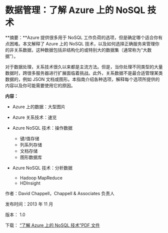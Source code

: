 <properties linkid="manage-hdinsight-understand-nosql" urlDisplayName="Understand NoSQL technologies" pageTitle="数据管理：了解 Azure 上的 NoSQL 技术 | Azure" metaKeywords="" description="Learn how NoSQL technologies on HDInsight can help you manage data not suited to relational databases, such as big data sets and JSON documents or graphs." umbracoNaviHide="0" disqusComments="1" editor="cgronlun" manager="paulettm" services="storage,hdinsight" documentationCenter="" title="Data management: Understanding NoSQL technologies on Azure" authors="dchappell" />
<tags ms.service="storage,hdinsight"
    ms.date="12/23/2014"
    wacn.date="04/11/2015"
    />

# 数据管理：了解 Azure 上的 NoSQL 技术

**摘要：**Azure 提供很多用于 NoSQL 工作负荷的选项，但是确定哪个适合你有点困难。本文解释了 Azure 上的 NoSQL 技术，以及如何选择正确服务来管理你的非关系数据，这种数据包括非结构化的或特别大的数据集（通常称为“大数据”）。

对于数据处理，关系技术很久以来都是主流方法。但是，当你处理不同类型的大量数据时，跨很多服务器进行扩展面临着挑战。此外，关系数据不是最合适管理某类数据的，例如 JSON 文档或图形。本指南介绍各种选项，解释每个选项所提供的内容以及你可能需要使用它的原因。

**内容：**

-   Azure 上的数据：大型图片
-   Azure 关系技术：速览
-   Azure NoSQL 技术：操作数据

    -   键/值存储
    -   列系列存储
    -   文档存储
    -   图形数据库
-   Azure NoSQL 技术：分析数据

    -   Hadoop MapReduce
    -   HDInsight

作者：David Chappell，Chappell & Associates 负责人

发布时间：2013 年 11 月

版本： 1.0

下载： [“了解 Azure 上的 NoSQL 技术”PDF 文件][]

  [“了解 Azure 上的 NoSQL 技术”PDF 文件]: http://go.microsoft.com/fwlink/p/?LinkId=330292&clcid=0x804
